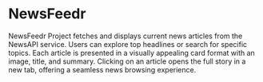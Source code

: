 # NewsFeedr
NewsFeedr Project fetches and displays current news articles from the NewsAPI service. Users can explore top headlines or search for specific topics. Each article is presented in a visually appealing card format with an image, title, and summary. Clicking on an article opens the full story in a new tab, offering a seamless news browsing experience.
